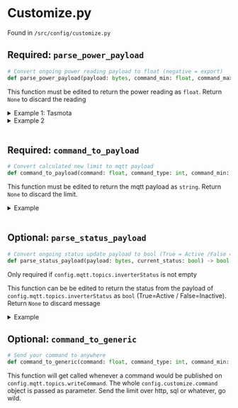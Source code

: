 # Customize.py

Found in `/src/config/customize.py`

## **Required**: `parse_power_payload`

```python
# Convert ongoing power reading payload to float (negative = export)
def parse_power_payload(payload: bytes, command_min: float, command_max: float) -> float | None:
```

This function must be edited to return the power reading as `float`. Return `None` to discard the reading

<details><summary>Example 1: Tasmota</summary>

Payload comes from tasmota while the device name is set to "em" and the value to "power_total":

Payload:

```json
{"Time": "2022-10-20T20:58:13", "em": {"power_total": 230.04 }}
```

Function

```python
def parse_power_payload(payload: bytes, command_min: float, command_max: float) -> float | None:
    tasmota_device = "em"
    tasmota_value = "power_total"

    jobj = json.loads(payload)
    if tasmota_device in jobj:
        em_jobj = jobj[tasmota_device]
        if tasmota_value in em_jobj:
            value = em_jobj[tasmota_value]
            if isinstance(value, float):
                return value
            elif isinstance(value, int):
                return float(value)

    return None
```

</details>

<details><summary>Example 2</summary>

Payload is just the number

Payload:

```txt
230.04
```

Function

```python
def parse_power_payload(payload: bytes, command_min: float, command_max: float) -> float | None:
    return float(payload.decode())
```

</details>

<br />

## **Required**: `command_to_payload`

```python
# Convert calculated new limit to mqtt payload
def command_to_payload(command: float, command_type: int, command_min: float, command_max: float) -> str | None:
```

This function must be edited to return the mqtt payload as `string`. Return `None` to discard the limit.

<details><summary>Example</summary>

Just round the limit to 2 decimals

```python
def command_to_payload(command: float, command_type: int, command_min: float, command_max: float) -> str | None:
    return f"{round(command,2):.2f}"
```

</details>

<br />

## Optional: `parse_status_payload`

```python
# Convert ongoing status update payload to bool (True = Active /False = Inactive)
def parse_status_payload(payload: bytes, current_status: bool) -> bool | None:
```

Only required if `config.mqtt.topics.inverterStatus` is not empty

This function can be be edited to return the status from the payload of `config.mqtt.topics.inverterStatus` as `bool` (True=Active / False=Inactive). Return `None` to discard message

<details><summary>Example</summary>

Test if playload is 'truthy'

```python
def parse_status_payload(payload: bytes, current_status: bool) -> bool | None:
    s = payload.decode().lower()
    return s == "1" or s == "true"
```

</details>

## Optional: `command_to_generic`

```python
# Send your command to anywhere
def command_to_generic(command: float, command_type: int, command_min: float, command_max: float, config:dict) -> None:
```

This function will get called whenever a command would be published on `config.mqtt.topics.writeCommand`.
The whole `config.customize.command` object is passed as parameter.
Send the limit over http, sql or whatever, go wild.
